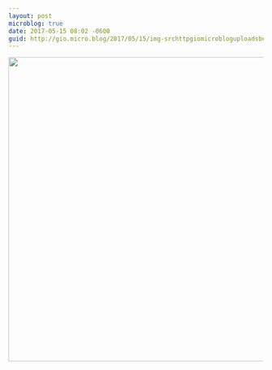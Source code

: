 ```yaml
---
layout: post
microblog: true
date: 2017-05-15 08:02 -0600
guid: http://gio.micro.blog/2017/05/15/img-srchttpgiomicrobloguploadsbefejpg-width.html
---
```

<img src="http://gio.micro.blog/uploads/2017/6b7e58f7e7.jpg" width="600" height="600" style="height: auto" />
